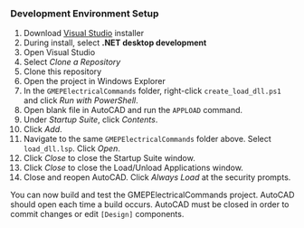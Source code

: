 ### Development Environment Setup
1. Download [Visual Studio](https://visualstudio.microsoft.com/) installer
1. During install, select **.NET desktop development**
1. Open Visual Studio
1. Select *Clone a Repository*
1. Clone this repository
1. Open the project in Windows Explorer
1. In the `GMEPElectricalCommands` folder, right-click `create_load_dll.ps1` and click *Run with PowerShell*.
1. Open blank file in AutoCAD and run the `APPLOAD` command.
1. Under *Startup Suite*, click *Contents*.
1. Click *Add*.
1. Navigate to the same `GMEPElectricalCommands` folder above. Select `load_dll.lsp`. Click *Open*.
1. Click *Close* to close the Startup Suite window.
1. Click *Close* to close the Load/Unload Applications window.
1. Close and reopen AutoCAD. Click *Always Load* at the security prompts.

You can now build and test the GMEPElectricalCommands project. AutoCAD should open each time a build occurs. AutoCAD must be closed in order to commit changes or edit `[Design]` components. 